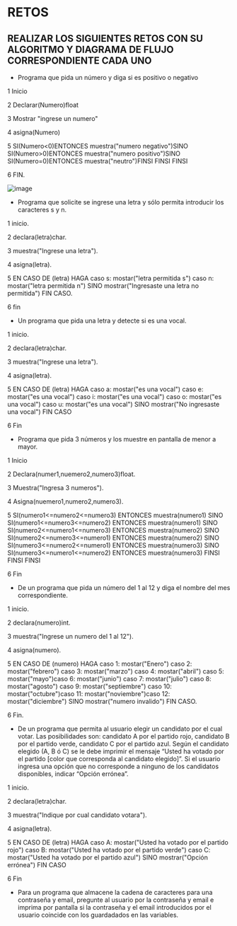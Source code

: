 # RETOS
## REALIZAR LOS SIGUIENTES RETOS CON SU ALGORITMO Y DIAGRAMA DE FLUJO CORRESPONDIENTE CADA UNO 

* Programa que pida un número y diga si es positivo o negativo

1 Inicio

2 Declarar(Numero)float

3 Mostrar "ingrese un numero"

4 asigna(Numero)

5 SI(Numero<0)ENTONCES muestra("numero negativo")SINO SI(Numero>0)ENTONCES muestra("numero positivo")SINO SI(Numero=0)ENTONCES muestra("neutro")FINSI FINSI FINSI

6 FIN.

![image](https://user-images.githubusercontent.com/101900664/159142627-b905b98b-0e5e-4f8b-803a-b5aac05b678f.png)


* Programa que solicite se ingrese una letra y sólo permita introducir los caracteres s y n.

1 inicio.

2 declara(letra)char.

3 muestra("Ingrese una letra").

4 asigna(letra).

5 EN CASO DE (letra) HAGA caso s: mostar("letra permitida s") caso n: mostar("letra permitida n")  SINO mostrar("Ingresaste una letra no permitida") FIN CASO.

6 fin

* Un programa que pida una letra y detecte si es una vocal. 

1 inicio.

2 declara(letra)char.

3 muestra("Ingrese una letra").

4 asigna(letra).

5 EN CASO DE (letra) HAGA caso a: mostar("es una vocal") caso e: mostar("es una vocal") caso i: mostar("es una vocal") caso o: mostar("es una vocal") caso u: mostar("es una vocal") SINO mostrar("No ingresaste una vocal") FIN CASO

6 Fin

* Programa que pida 3 números y los muestre en pantalla de menor a mayor.  

1 Inicio

2 Declara(numer1,nuemero2,numero3)float.

3 Muestra("Ingresa 3 numeros").

4 Asigna(nuemero1,numero2,numero3).

5 SI(numero1<=numero2<=numero3) ENTONCES muestra(numero1) SINO SI(numero1<=numero3<=numero2) ENTONCES muestra(numero1) SINO SI(numero2<=numero1<=numero3) ENTONCES muestra(numero2) SINO SI(numero2<=numero3<=numero1) ENTONCES muestra(numero2) SINO SI(numero3<=numero2<=numero1) ENTONCES muestra(numero3) SINO SI(numero3<=numero1<=numero2) ENTONCES muestra(numero3)  FINSI FINSI FINSI

6 Fin

* De un programa que pida un número del 1 al 12 y diga el nombre del mes correspondiente.


1 inicio.

2 declara(numero)int.

3 muestra("Ingrese un numero del 1 al 12").

4 asigna(numero).

5 EN CASO DE (numero) HAGA caso 1: mostar("Enero") caso 2: mostar("febrero") caso 3: mostar("marzo") caso 4: mostar("abril") caso 5: mostar("mayo")caso 6: mostar("junio") caso 7: mostar("julio") caso 8: mostar("agosto") caso 9: mostar("septiembre") caso 10: mostar("octubre")caso 11: mostar("noviembre")caso 12: mostar("diciembre") SINO mostrar("numero invalido") FIN CASO.

6 Fin.

* De un programa que permita al usuario elegir un candidato por el cual votar. Las posibilidades son: candidato A por el partido rojo, candidato B por el partido verde, candidato C por el partido azul. Según el candidato elegido (A, B ó C) se le debe imprimir el mensaje “Usted ha votado por el partido [color que corresponda al candidato elegido]”. Si el usuario ingresa una opción que no corresponde a ninguno de los candidatos disponibles, indicar “Opción errónea”.


1 inicio.

2 declara(letra)char.

3 muestra("Indique por cual candidato votara").

4 asigna(letra).

5 EN CASO DE (letra) HAGA caso A: mostar("Usted ha votado por el partido rojo") caso B: mostar("Usted ha votado por el partido verde") caso C: mostar("Usted ha votado por el partido azul")  SINO mostrar("Opción errónea") FIN CASO

6 Fin

* Para un programa que almacene la cadena de caracteres para una contraseña y email, pregunte al usuario por la contraseña y email e imprima por pantalla si la contraseña y el email introducidos por el usuario coincide con los guardadados en las variables.
